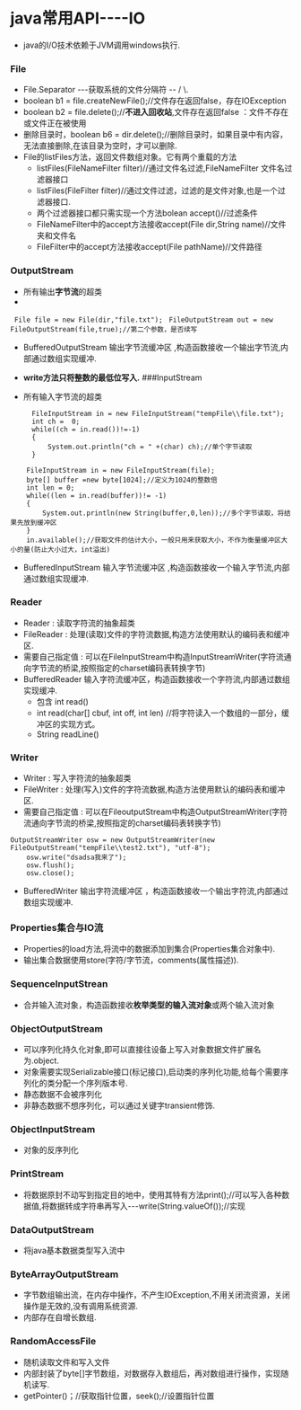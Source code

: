 # java常用API----IO



* java的I/O技术依赖于JVM调用windows执行.



### File
* File.Separator ---获取系统的文件分隔符 -- /   \\.
* boolean b1 = file.createNewFile();//文件存在返回false，存在IOException
* boolean b2 = file.delete();//**不进入回收站**,文件存在返回false ：文件不存在或文件正在被使用
* 删除目录时，boolean b6 = dir.delete();//删除目录时，如果目录中有内容，无法直接删除,在该目录为空时，才可以删除.
* File的listFiles方法，返回文件数组对象。它有两个重载的方法
  + listFiles(FileNameFilter filter)//通过文件名过滤,FileNameFilter 文件名过滤器接口
  + listFiles(FileFilter filter)//通过文件过滤，过滤的是文件对象,也是一个过滤器接口.
  + 两个过滤器接口都只需实现一个方法bolean  accept()//过滤条件
  + FileNameFilter中的accept方法接收accept(File dir,String name)//文件夹和文件名
  + FileFilter中的accept方法接收accept(File pathName)//文件路径

### OutputStream
* 所有输出**字节流**的超类
* 
`` File file = new File(dir,"file.txt");``
`` FileOutputStream out = new FileOutputStream(file,true);//第二个参数，是否续写``

* BufferedOutputStream 输出字节流缓冲区 ,构造函数接收一个输出字节流,内部通过数组实现缓冲.
* **write方法只将整数的最低位写入.**
###InputStream
* 所有输入字节流的超类

		FileInputStream in = new FileInputStream("tempFile\\file.txt");
		int ch =  0;
		while((ch = in.read())!=-1)
		{
			System.out.println("ch = " +(char) ch);//单个字节读取
		}
>


		FileInputStream in = new FileInputStream(file);
		byte[] buffer =new byte[1024];//定义为1024的整数倍
		int len = 0;
		while((len = in.read(buffer))!= -1)
		{
			System.out.println(new String(buffer,0,len));//多个字节读取，将结果先放到缓冲区
		}
		in.available();//获取文件的估计大小，一般只用来获取大小，不作为衡量缓冲区大小的量(防止大小过大，int溢出)

* BufferedInputStream 输入字节流缓冲区 ,构造函数接收一个输入字节流,内部通过数组实现缓冲.


### Reader
* Reader : 读取字符流的抽象超类
* FileReader : 处理(读取)文件的字符流数据,构造方法使用默认的编码表和缓冲区.
* 需要自己指定值 : 可以在FileInputStream中构造InputStreamWriter(字符流通向字节流的桥梁,按照指定的charset编码表转换字节)
* BufferedReader 输入字符流缓冲区，构造函数接收一个字符流,内部通过数组实现缓冲.
  + 包含 int read()  
  + int read(char[] cbuf, int off, int len)  //将字符读入一个数组的一部分，缓冲区的实现方式。
  + String readLine()


### Writer
* Writer : 写入字符流的抽象超类
* FileWriter :  处理(写入)文件的字符流数据,构造方法使用默认的编码表和缓冲区.
* 需要自己指定值 : 可以在FileoutputStream中构造OutputStreamWriter(字符流通向字节流的桥梁,按照指定的charset编码表转换字节)

>
	OutputStreamWriter osw = new OutputStreamWriter(new FileOutputStream("tempFile\\test2.txt"), "utf-8");
		osw.write("dsadsa我来了");
		osw.flush();
		osw.close();


* BufferedWriter 输出字符流缓冲区 ，构造函数接收一个输出字符流,内部通过数组实现缓冲.

### Properties集合与IO流
* Properties的load方法,将流中的数据添加到集合(Properties集合对象中).
* 输出集合数据使用store(字符/字节流，comments(属性描述)).

### SequenceInputStrean
* 合并输入流对象，构造函数接收**枚举类型的输入流对象**或两个输入流对象

### ObjectOutputStream
* 可以序列化持久化对象,即可以直接往设备上写入对象数据文件扩展名为.object.
* 对象需要实现Serializable接口(标记接口),启动类的序列化功能,给每个需要序列化的类分配一个序列版本号.
* 静态数据不会被序列化
* 非静态数据不想序列化，可以通过关键字transient修饰.

### ObjectInputStream
* 对象的反序列化

### PrintStream
* 将数据原封不动写到指定目的地中，使用其特有方法print();//可以写入各种数据值,将数据转成字符串再写入---write(String.valueOf());//实现
### DataOutputStream
* 将java基本数据类型写入流中
### ByteArrayOutputStream
* 字节数组输出流，在内存中操作，不产生IOException,不用关闭流资源，关闭操作是无效的,没有调用系统资源.
* 内部存在自增长数组.

### RandomAccessFile
* 随机读取文件和写入文件
* 内部封装了byte[]字节数组，对数据存入数组后，再对数组进行操作，实现随机读写.
* getPointer()；//获取指针位置，seek();//设置指针位置